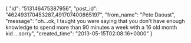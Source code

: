  {
   "id": "513146475387956",
   "post_id": "462493170453287_491707400865197",
   "from_name": "Pete Daoust",
   "message": "oh...ok, I taught you were saying that you don't have enough knowledge to spend more than 90 minutes a week with a 16 old month kid....sorry",
   "created_time": "2013-05-15T02:08:16+0000"
 }
